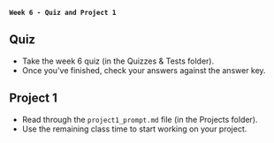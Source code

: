 **`Week 6 - Quiz and Project 1`**

## Quiz
- Take the week 6 quiz (in the Quizzes & Tests folder).
- Once you've finished, check your answers against the answer key.


## Project 1
- Read through the `project1_prompt.md` file (in the Projects folder).
- Use the remaining class time to start working on your project.
